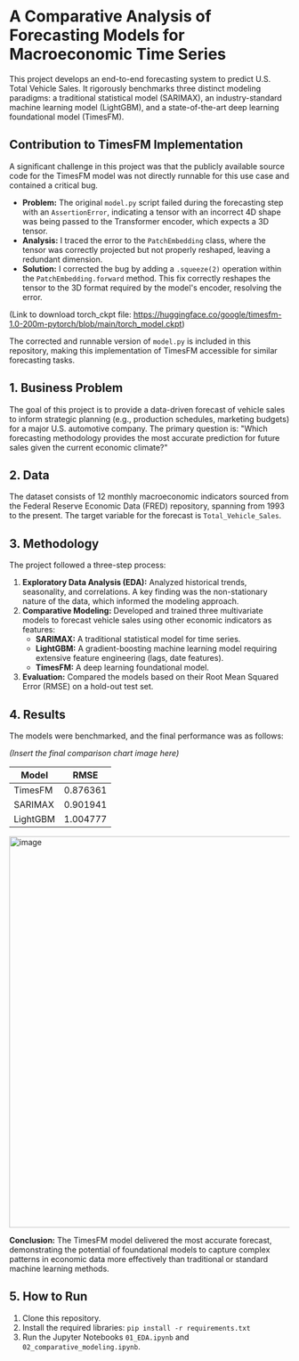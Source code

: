 # A Comparative Analysis of Forecasting Models for Macroeconomic Time Series

This project develops an end-to-end forecasting system to predict U.S. Total Vehicle Sales. It rigorously benchmarks three distinct modeling paradigms: a traditional statistical model (SARIMAX), an industry-standard machine learning model (LightGBM), and a state-of-the-art deep learning foundational model (TimesFM).

## Contribution to TimesFM Implementation

A significant challenge in this project was that the publicly available source code for the TimesFM model was not directly runnable for this use case and contained a critical bug.

* **Problem:** The original `model.py` script failed during the forecasting step with an `AssertionError`, indicating a tensor with an incorrect 4D shape was being passed to the Transformer encoder, which expects a 3D tensor.
* **Analysis:** I traced the error to the `PatchEmbedding` class, where the tensor was correctly projected but not properly reshaped, leaving a redundant dimension.
* **Solution:** I corrected the bug by adding a `.squeeze(2)` operation within the `PatchEmbedding.forward` method. This fix correctly reshapes the tensor to the 3D format required by the model's encoder, resolving the error.

(Link to download torch_ckpt file: https://huggingface.co/google/timesfm-1.0-200m-pytorch/blob/main/torch_model.ckpt)

The corrected and runnable version of `model.py` is included in this repository, making this implementation of TimesFM accessible for similar forecasting tasks.

## 1. Business Problem
The goal of this project is to provide a data-driven forecast of vehicle sales to inform strategic planning (e.g., production schedules, marketing budgets) for a major U.S. automotive company. The primary question is: "Which forecasting methodology provides the most accurate prediction for future sales given the current economic climate?"

## 2. Data
The dataset consists of 12 monthly macroeconomic indicators sourced from the Federal Reserve Economic Data (FRED) repository, spanning from 1993 to the present. The target variable for the forecast is `Total_Vehicle_Sales`.

## 3. Methodology
The project followed a three-step process:
1.  **Exploratory Data Analysis (EDA):** Analyzed historical trends, seasonality, and correlations. A key finding was the non-stationary nature of the data, which informed the modeling approach.
2.  **Comparative Modeling:** Developed and trained three multivariate models to forecast vehicle sales using other economic indicators as features:
    * **SARIMAX:** A traditional statistical model for time series.
    * **LightGBM:** A gradient-boosting machine learning model requiring extensive feature engineering (lags, date features).
    * **TimesFM:** A deep learning foundational model.
3.  **Evaluation:** Compared the models based on their Root Mean Squared Error (RMSE) on a hold-out test set.

## 4. Results
The models were benchmarked, and the final performance was as follows:

*(Insert the final comparison chart image here)*

| Model    | RMSE     |
|----------|----------|
| TimesFM  | 0.876361 |
| SARIMAX  | 0.901941 |
| LightGBM | 1.004777 |

<img width="1307" height="703" alt="image" src="https://github.com/user-attachments/assets/c97bcb70-91fb-4cec-a616-38ca8a6fed2c" />


**Conclusion:** The TimesFM model delivered the most accurate forecast, demonstrating the potential of foundational models to capture complex patterns in economic data more effectively than traditional or standard machine learning methods.

## 5. How to Run
1.  Clone this repository.
2.  Install the required libraries: `pip install -r requirements.txt`
3.  Run the Jupyter Notebooks `01_EDA.ipynb` and `02_comparative_modeling.ipynb`.

